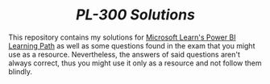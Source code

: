 <h1 align = "center">
<b><i>PL-300 Solutions</i></b>
</h1>

This repository contains my solutions for [Microsoft Learn's Power BI Learning Path](https://learn.microsoft.com/en-us/certifications/exams/pl-300) as well as some questions found in the exam that you might use as a resource.
Nevertheless, the answers of said questions aren't always correct, thus you might use it only as a resource and not follow them blindly.










